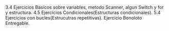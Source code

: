 3.4 Ejercicios Basicos sobre variables, metodo Scanner, algun Switch y for y estructura. 
4.5 Ejercicios Condicionales(Estructuras condicionales).
5.4 Ejercicios con bucles(Estrucutras repetitivas).
Ejercicio Bonoloto Entregable.

